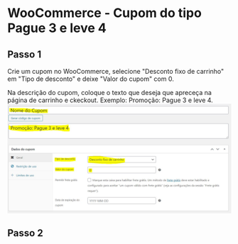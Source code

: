 # WooCommerce - Cupom do tipo Pague 3 e leve 4

## Passo 1
Crie um cupom no WooCommerce, selecione "Desconto fixo de carrinho" em "Tipo de desconto" e deixe "Valor do cupom" com 0.

Na descrição do cupom, coloque o texto que deseja que apreceça na página de carrinho e ckeckout. Exemplo: Promoção: Pague 3 e leve 4.
![Criando o cupom](https://raw.githubusercontent.com/RamiroFabricioLobo/woocommerce-cupom-pague3-leve4/master/cupom-page3-leve4.jpg)

## Passo 2


